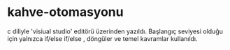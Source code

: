 # kahve-otomasyonu
c diliyle 'visiual studio' editörü üzerinden yazıldı. Başlangıç seviyesi olduğu için yalnızca if/else if/else , döngüler ve temel kavramlar kullanıldı.
